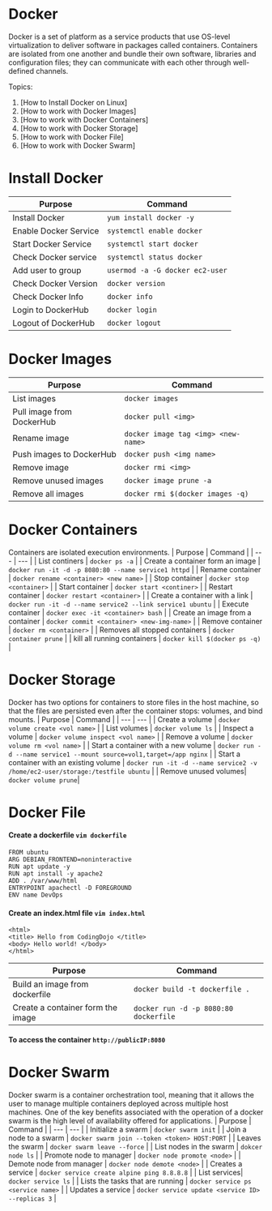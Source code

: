# Docker
Docker is a set of platform as a service products that use OS-level virtualization to deliver software in packages called containers. Containers are isolated from one another and bundle their own software, libraries and configuration files; they can communicate with each other through well-defined channels.

Topics:
1. [How to Install Docker on Linux]
2. [How to work with Docker Images]
3. [How to work with Docker Containers]
4. [How to work with Docker Storage]
6. [How to work with Docker File]
7. [How to work with Docker Swarm] 



# Install Docker
| Purpose | Command |
| --- | --- |
| Install Docker | ```yum install docker -y``` |
| Enable Docker Service | ```systemctl enable docker``` |
| Start Docker Service | ```systemctl start docker``` |
| Check Docker service | ```systemctl status docker``` |
| Add user to group | ```usermod -a -G docker ec2-user``` |
| Check Docker Version | ```docker version``` |
| Check Docker Info | ```docker info``` |
| Login to DockerHub | ```docker login```|
| Logout of DockerHub| ```docker logout```|



# Docker Images
| Purpose | Command |
| --- | --- |
| List images | ```docker images``` |
| Pull image from DockerHub | ```docker pull <img>``` |
| Rename image | ```docker image tag <img> <new-name>``` |
| Push images to DockerHub | ```docker push <img name>``` |
| Remove image | ```docker rmi <img>``` |
| Remove unused images | ```docker image prune -a``` |
| Remove all images | ```docker rmi $(docker images -q)```|



# Docker Containers
Containers are isolated execution environments.
| Purpose | Command |
| --- | --- |
| List continers | ```docker ps -a``` |
| Create a container form an image | ```docker run -it -d -p 8080:80 --name service1 httpd``` |
| Rename container | ```docker rename <container> <new name>``` |
| Stop container | ```docker stop <container>``` |
| Start container | ```docker start <continer>``` |
| Restart container | ```docker restart <container>``` |
| Create a container with a link | ```docker run -it -d --name service2 --link service1 ubuntu``` |
| Execute container | ```docker exec -it <container> bash``` |
| Create an image from a container | ```docker commit <container> <new-img-name>``` |
| Remove container | ```docker rm <container>``` |
| Removes all stopped containers | ```docker container prune``` |
| kill all running containers | ```docker kill $(docker ps -q)``` |



# Docker Storage
Docker has two options for containers to store files in the host machine, so that the files are persisted even after the container stops: volumes, and bind mounts.
| Purpose | Command |
| --- | --- |
| Create a volume | ```docker volume create <vol name>``` |
| List volumes | ```docker volume ls``` |
| Inspect a volume | ```docker volume inspect <vol name>``` |
| Remove a volume | ```docker volume rm <vol name>``` |
| Start a container with a new volume | ```docker run -d --name service1 --mount source=vol1,target=/app nginx``` |
| Start a container with an existing volume | ```docker run -it -d --name service2 -v /home/ec2-user/storage:/testfile ubuntu``` |
| Remove unused volumes| ```docker volume prune```|



# Docker File
#### Create a dockerfile ```vim dockerfile```
```
FROM ubuntu
ARG DEBIAN_FRONTEND=noninteractive
RUN apt update -y
RUN apt install -y apache2
ADD . /var/www/html
ENTRYPOINT apachectl -D FOREGROUND
ENV name DevOps 
```
  
#### Create an index.html file ```vim index.html```
```
<html>
<title> Hello from CodingDojo </title>
<body> Hello world! </body>
</html>
```

| Purpose | Command |
| --- | --- |
| Build an image from dockerfile| ```docker build -t dockerfile . ``` |
| Create a container form the image | ```docker run -d -p 8080:80 dockerfile``` |

#### To access the container ```http://publicIP:8080```



# Docker Swarm
Docker swarm is a container orchestration tool, meaning that it allows the user to manage multiple containers deployed across multiple host machines. One of the key benefits associated with the operation of a docker swarm is the high level of availability offered for applications.
| Purpose | Command |
| --- | --- |
| Initialize a swarm | ```docker swarm init``` |
| Join a node to a swarm | ```docker swarm join --token <token> HOST:PORT``` |
| Leaves the swarm | ```docker swarm leave --force``` |
| List nodes in the swarm | ```dokcer node ls``` |
| Promote node to manager | ```docker node promote <node>``` |
| Demote node from manager | ```docker node demote <node>``` |
| Creates a service | ```docker service create alpine ping 8.8.8.8``` |
| List services| ```docker service ls``` |
| Lists the tasks that are running | ```docker service ps <service name>``` |
| Updates a service | ```docker service update <service ID> --replicas 3``` |


